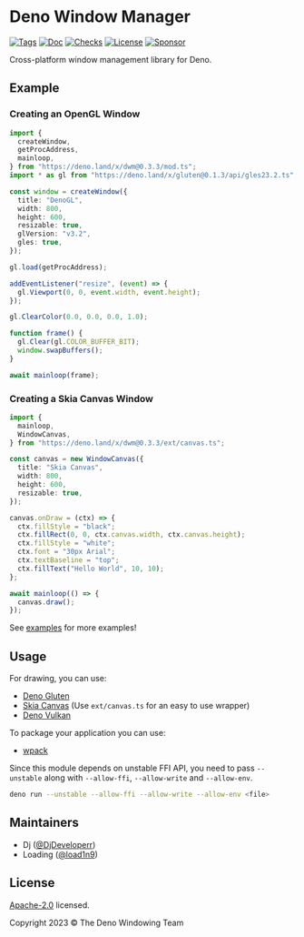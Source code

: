 # Deno Window Manager

[![Tags](https://img.shields.io/github/release/deno-windowing/dwm)](https://github.com/deno-windowing/dwm/releases)
[![Doc](https://doc.deno.land/badge.svg)](https://doc.deno.land/https/deno.land/x/dwm@0.3.3/mod.ts)
[![Checks](https://github.com/deno-windowing/dwm/actions/workflows/ci.yml/badge.svg)](https://github.com/deno-windowing/dwm/actions/workflows/ci.yml)
[![License](https://img.shields.io/github/license/deno-windowing/dwm)](https://github.com/deno-windowing/dwm/blob/master/LICENSE)
[![Sponsor](https://img.shields.io/static/v1?label=Sponsor&message=%E2%9D%A4&logo=GitHub&color=%23fe8e86)](https://github.com/sponsors/DjDeveloperr)

Cross-platform window management library for Deno.

## Example

### Creating an OpenGL Window

```ts
import {
  createWindow,
  getProcAddress,
  mainloop,
} from "https://deno.land/x/dwm@0.3.3/mod.ts";
import * as gl from "https://deno.land/x/gluten@0.1.3/api/gles23.2.ts";

const window = createWindow({
  title: "DenoGL",
  width: 800,
  height: 600,
  resizable: true,
  glVersion: "v3.2",
  gles: true,
});

gl.load(getProcAddress);

addEventListener("resize", (event) => {
  gl.Viewport(0, 0, event.width, event.height);
});

gl.ClearColor(0.0, 0.0, 0.0, 1.0);

function frame() {
  gl.Clear(gl.COLOR_BUFFER_BIT);
  window.swapBuffers();
}

await mainloop(frame);
```

### Creating a Skia Canvas Window

```ts
import {
  mainloop,
  WindowCanvas,
} from "https://deno.land/x/dwm@0.3.3/ext/canvas.ts";

const canvas = new WindowCanvas({
  title: "Skia Canvas",
  width: 800,
  height: 600,
  resizable: true,
});

canvas.onDraw = (ctx) => {
  ctx.fillStyle = "black";
  ctx.fillRect(0, 0, ctx.canvas.width, ctx.canvas.height);
  ctx.fillStyle = "white";
  ctx.font = "30px Arial";
  ctx.textBaseline = "top";
  ctx.fillText("Hello World", 10, 10);
};

await mainloop(() => {
  canvas.draw();
});
```

See [examples](./examples) for more examples!

## Usage

For drawing, you can use:

- [Deno Gluten](https://github.com/deno-windowing/gluten)
- [Skia Canvas](https://github.com/DjDeveloperr/skia_canvas) (Use
  `ext/canvas.ts` for an easy to use wrapper)
- [Deno Vulkan](https://github.com/deno-windowing/vulkan)

To package your application you can use:

- [wpack](https://github.com/deno-windowing/wpack)

Since this module depends on unstable FFI API, you need to pass `--unstable`
along with `--allow-ffi`, `--allow-write` and `--allow-env`.

```sh
deno run --unstable --allow-ffi --allow-write --allow-env <file>
```

## Maintainers

- Dj ([@DjDeveloperr](https://github.com/DjDeveloperr))
- Loading ([@load1n9](https://github.com/load1n9))

## License

[Apache-2.0](./LICENSE) licensed.

Copyright 2023 © The Deno Windowing Team
